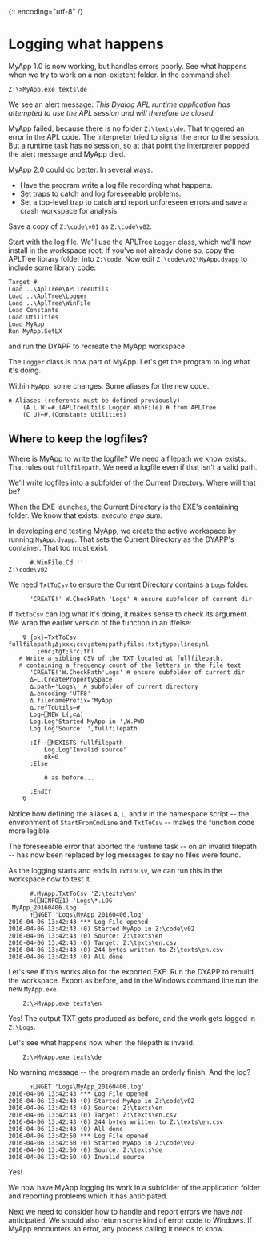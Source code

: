 {:: encoding="utf-8" /}

Logging what happens 
====================

MyApp 1.0 is now working, but handles errors poorly. See what happens when we try to work on a non-existent folder. In the command shell

~~~
Z:\>MyApp.exe texts\de
~~~

We see an alert message: _This Dyalog APL runtime application has attempted to use the APL session and will therefore be closed._ 

MyApp failed, because there is no folder `Z:\texts\de`. That triggered an error in the APL code. The interpreter tried to signal the error to the session. But a runtime task has no session, so at that point the interpreter popped the alert message and MyApp died.   

MyApp 2.0 could do better. In several ways.

* Have the program write a log file recording what happens.
* Set traps to catch and log foreseeable problems.
* Set a top-level trap to catch and report unforeseen errors and save a crash workspace for analysis.

Save a copy of `Z:\code\v01` as `Z:\code\v02`.

Start with the log file. We'll use the APLTree `Logger` class, which we'll now install in the workspace root. If you've not already done so, copy the APLTree library folder into `Z:\code`. Now edit `Z:\code\v02\MyApp.dyapp` to include some library code:

~~~
Target #
Load ..\AplTree\APLTreeUtils
Load ..\AplTree\Logger
Load ..\AplTree\WinFile
Load Constants
Load Utilities
Load MyApp
Run MyApp.SetLX
~~~ 

and run the DYAPP to recreate the MyApp workspace. 

The `Logger` class is now part of MyApp. Let's get the program to log what it's doing. 

Within `MyApp`, some changes. Some aliases for the new code.

~~~
⍝ Aliases (referents must be defined previously)
    (A L W)←#.(APLTreeUtils Logger WinFile) ⍝ from APLTree
    (C U)←#.(Constants Utilities) 
~~~


Where to keep the logfiles? 
------------------------

Where is MyApp to write the logfile? We need a filepath we know exists. That rules out `fullfilepath`. We need a logfile even if that isn't a valid path.  

We'll write logfiles into a subfolder of the Current Directory. Where will that be?

When the EXE launches, the Current Directory is the EXE's containing folder. We know that exists: _executo ergo sum._

In developing and testing MyApp, we create the active workspace by running `MyApp.dyapp`. That sets the Current Directory as the DYAPP's container. That too must exist. 

~~~
      #.WinFile.Cd ''
Z:\code\v02
~~~

We need `TxtToCsv` to ensure the Current Directory contains a `Logs` folder. 

~~~
      'CREATE!' W.CheckPath 'Logs' ⍝ ensure subfolder of current dir
~~~

If `TxtToCsv` can log what it's doing, it makes sense to check its argument. We wrap the earlier version of the function in an if/else:

~~~
    ∇ {ok}←TxtToCsv fullfilepath;∆;xxx;csv;stem;path;files;txt;type;lines;nl
        ;enc;tgt;src;tbl
   ⍝ Write a sibling CSV of the TXT located at fullfilepath,
   ⍝ containing a frequency count of the letters in the file text
      'CREATE!'W.CheckPath'Logs' ⍝ ensure subfolder of current dir
      ∆←L.CreatePropertySpace
      ∆.path←'Logs\' ⍝ subfolder of current directory
      ∆.encoding←'UTF8'
      ∆.filenamePrefix←'MyApp'
      ∆.refToUtils←#
      Log←⎕NEW L(,⊂∆)
      Log.Log'Started MyApp in ',W.PWD
      Log.Log'Source: ',fullfilepath

      :If ~⎕NEXISTS fullfilepath
          Log.Log'Invalid source'
          ok←0
      :Else

          ⍝ as before...
      
      :EndIf
    ∇
~~~

Notice how defining the aliases `A`, `L`, and `W` in the namespace script -- the environment of `StartFromCmdLine` and `TxtToCsv` -- makes the function code more legible. 

The foreseeable error that aborted the runtime task -- on an invalid filepath -- has now been replaced by log messages to say no files were found.

As the logging starts and ends in `TxtToCsv`, we can run this in the workspace now to test it.

~~~~~~~~
      #.MyApp.TxtToCsv 'Z:\texts\en'
      ⊃(⎕NINFO⍠1) 'Logs\*.LOG'
 MyApp_20160406.log 
      ↑⎕NGET 'Logs\MyApp_20160406.log'
2016-04-06 13:42:43 *** Log File opened
2016-04-06 13:42:43 (0) Started MyApp in Z:\code\v02
2016-04-06 13:42:43 (0) Source: Z:\texts\en
2016-04-06 13:42:43 (0) Target: Z:\texts\en.csv
2016-04-06 13:42:43 (0) 244 bytes written to Z:\texts\en.csv
2016-04-06 13:42:43 (0) All done
~~~~~~~~

Let's see if this works also for the exported EXE. Run the DYAPP to rebuild the workspace. Export as before, and in the Windows command line run the new `MyApp.exe`.

~~~
    Z:\>MyApp.exe texts\en
~~~

Yes! The output TXT gets produced as before, and the work gets logged in `Z:\Logs`. 

Let's see what happens now when the filepath is invalid. 

~~~
    Z:\>MyApp.exe texts\de
~~~

No warning message -- the program made an orderly finish. And the log?

~~~
      ↑⎕NGET 'Logs\MyApp_20160406.log'
2016-04-06 13:42:43 *** Log File opened
2016-04-06 13:42:43 (0) Started MyApp in Z:\code\v02
2016-04-06 13:42:43 (0) Source: Z:\texts\en
2016-04-06 13:42:43 (0) Target: Z:\texts\en.csv
2016-04-06 13:42:43 (0) 244 bytes written to Z:\texts\en.csv
2016-04-06 13:42:43 (0) All done
2016-04-06 13:42:50 *** Log File opened
2016-04-06 13:42:50 (0) Started MyApp in Z:\code\v02
2016-04-06 13:42:50 (0) Source: Z:\texts\de
2016-04-06 13:42:50 (0) Invalid source
~~~

Yes! 

We now have MyApp logging its work in a subfolder of the application folder and reporting problems which it has anticipated.

Next we need to consider how to handle and report errors we have _not_ anticipated. We should also return some kind of error code to Windows. If MyApp encounters an error, any process calling it needs to know. 
